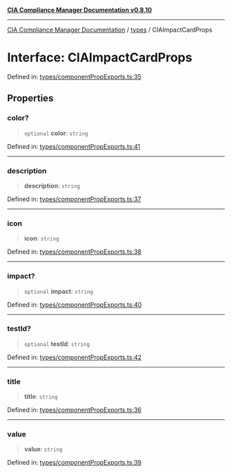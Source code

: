 [**CIA Compliance Manager Documentation v0.8.10**](../../README.md)

***

[CIA Compliance Manager Documentation](../../modules.md) / [types](../README.md) / CIAImpactCardProps

# Interface: CIAImpactCardProps

Defined in: [types/componentPropExports.ts:35](https://github.com/Hack23/cia-compliance-manager/blob/680c1f0618a64f5e2a4571e2b2ee23d6baf8dc9d/src/types/componentPropExports.ts#L35)

## Properties

### color?

> `optional` **color**: `string`

Defined in: [types/componentPropExports.ts:41](https://github.com/Hack23/cia-compliance-manager/blob/680c1f0618a64f5e2a4571e2b2ee23d6baf8dc9d/src/types/componentPropExports.ts#L41)

***

### description

> **description**: `string`

Defined in: [types/componentPropExports.ts:37](https://github.com/Hack23/cia-compliance-manager/blob/680c1f0618a64f5e2a4571e2b2ee23d6baf8dc9d/src/types/componentPropExports.ts#L37)

***

### icon

> **icon**: `string`

Defined in: [types/componentPropExports.ts:38](https://github.com/Hack23/cia-compliance-manager/blob/680c1f0618a64f5e2a4571e2b2ee23d6baf8dc9d/src/types/componentPropExports.ts#L38)

***

### impact?

> `optional` **impact**: `string`

Defined in: [types/componentPropExports.ts:40](https://github.com/Hack23/cia-compliance-manager/blob/680c1f0618a64f5e2a4571e2b2ee23d6baf8dc9d/src/types/componentPropExports.ts#L40)

***

### testId?

> `optional` **testId**: `string`

Defined in: [types/componentPropExports.ts:42](https://github.com/Hack23/cia-compliance-manager/blob/680c1f0618a64f5e2a4571e2b2ee23d6baf8dc9d/src/types/componentPropExports.ts#L42)

***

### title

> **title**: `string`

Defined in: [types/componentPropExports.ts:36](https://github.com/Hack23/cia-compliance-manager/blob/680c1f0618a64f5e2a4571e2b2ee23d6baf8dc9d/src/types/componentPropExports.ts#L36)

***

### value

> **value**: `string`

Defined in: [types/componentPropExports.ts:39](https://github.com/Hack23/cia-compliance-manager/blob/680c1f0618a64f5e2a4571e2b2ee23d6baf8dc9d/src/types/componentPropExports.ts#L39)
